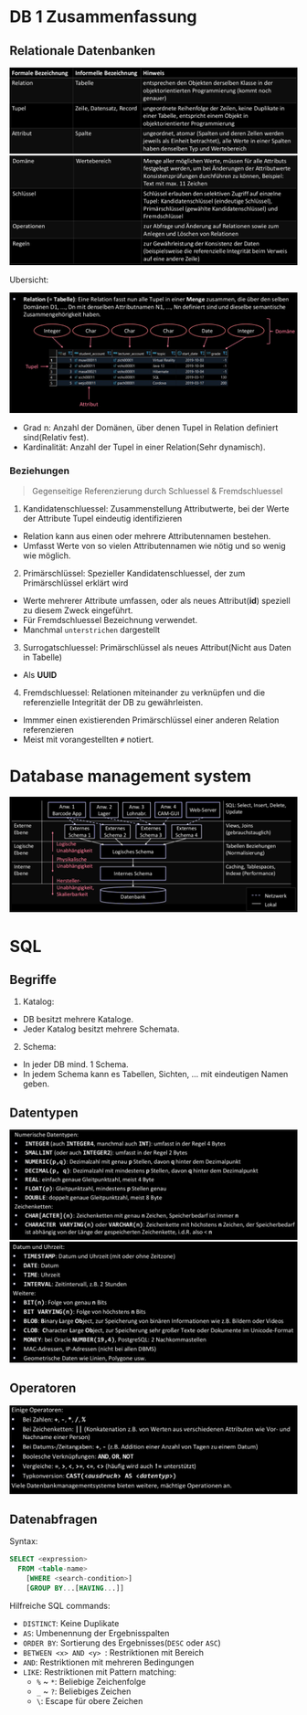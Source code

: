 # DB 1 Zusammenfassung

## Relationale Datenbanken

![Basics](./img/basics.png)
![Basics 2](./img/basics2.png)

Ubersicht:

![Overview](./img/overview.png)

* Grad n: Anzahl der Domänen, über denen Tupel in Relation definiert sind(Relativ fest).
* Kardinalität: Anzahl der Tupel in einer Relation(Sehr dynamisch).

### Beziehungen

> Gegenseitige Referenzierung durch Schluessel & Fremdschluessel

1. Kandidatenschluessel: Zusammenstellung Attributwerte, bei der Werte der Attribute Tupel eindeutig identifizieren
  * Relation kann aus einen oder mehrere Attributennamen bestehen.
  * Umfasst Werte von so vielen Attributennamen wie nötig und so wenig wie möglich.
2. Primärschlüssel: Spezieller Kandidatenschluessel, der zum Primärschlüssel erklärt wird
  * Werte mehrerer Attribute umfassen, oder als neues Attribut(**id**) speziell zu diesem Zweck eingeführt.
  * Für Fremdschluessel Bezeichnung verwendet.
  * Manchmal `unterstrichen` dargestellt
3. Surrogatschluessel: Primärschlüssel als neues Attribut(Nicht aus Daten in Tabelle)
  * Als __UUID__
4. Fremdschluessel: Relationen miteinander zu verknüpfen und die referenzielle Integrität der DB zu gewährleisten.
  * Immmer einen existierenden Primärschlüssel einer anderen Relation referenzieren
  * Meist mit vorangestellten `#` notiert.

# Database management system

![DBMS](./img/dbms.png)

<!-- TODO beschr. der Einzelnen Schichten  ? -->

# SQL

## Begriffe

1. Katalog:
  * DB besitzt mehrere Kataloge.
  * Jeder Katalog besitzt mehrere Schemata.
2. Schema:
  * In jeder DB mind. 1 Schema.
  * In jedem Schema kann es Tabellen, Sichten, ... mit eindeutigen Namen geben.

## Datentypen

![Datentypen](./img/datentypen1.png)
![Datentypen](./img/datentypen2.png)

## Operatoren

![Operatoren](./img/operatoren.png)

## Datenabfragen

Syntax:

```SQL
SELECT <expression>
  FROM <table-name>
    [WHERE <search-condition>]
    [GROUP BY...[HAVING...]]
```

Hilfreiche SQL commands:

* `DISTINCT`: Keine Duplikate
* `AS`: Umbenennung der Ergebnisspalten
* `ORDER BY`: Sortierung des Ergebnisses(`DESC` oder `ASC`)
* `BETWEEN <x> AND <y> `: Restriktionen mit Bereich
* `AND`: Restriktionen mit mehreren Bedingungen
* `LIKE`: Restriktionen mit Pattern matching:
  * `%` ~ `*`: Beliebige Zeichenfolge
  * `_`  ~ `?`: Beliebiges Zeichen
  * `\`: Escape für obere Zeichen

<!-- WIP SLIDE 75 -->

